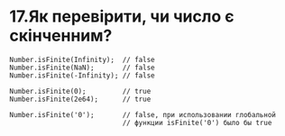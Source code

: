 # 17.Як перевірити, чи число є скінченним?

```text
Number.isFinite(Infinity);  // false
Number.isFinite(NaN);       // false
Number.isFinite(-Infinity); // false

Number.isFinite(0);         // true
Number.isFinite(2e64);      // true

Number.isFinite('0');       // false, при использовании глобальной
                            // функции isFinite('0') было бы true
```

